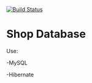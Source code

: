 [![Build Status](https://travis-ci.org/Mikbac/ShopDB-GUI.svg?branch=master)](https://travis-ci.org/Mikbac/ShopDB-GUI)

# Shop Database
Use:

-MySQL

-Hibernate
